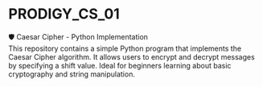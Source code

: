 # PRODIGY_CS_01
🛡️ Caesar Cipher - Python Implementation  
This repository contains a simple Python program that implements the Caesar Cipher algorithm. It allows users to encrypt and decrypt messages by specifying a shift value. Ideal for beginners learning about basic cryptography and string manipulation.
